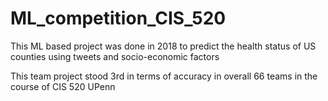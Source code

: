 # ML_competition_CIS_520
This ML based project was done in 2018 to predict the health status of US counties using tweets and socio-economic factors


This team project stood 3rd in terms of accuracy in overall 66 teams in the course of CIS 520 UPenn
